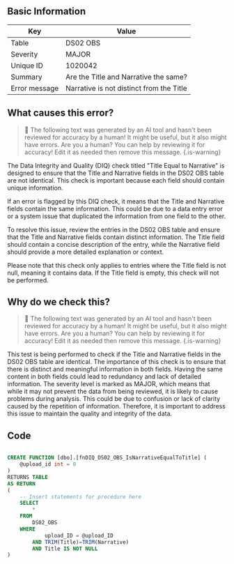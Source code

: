 ## Basic Information
| Key         | Value          |
|-------------|----------------|
| Table       | DS02 OBS |
| Severity    | MAJOR |
| Unique ID   | 1020042   |
| Summary     | Are the Title and Narrative the same? |
| Error message | Narrative is not distinct from the Title |

## What causes this error?

> :robot: The following text was generated by an AI tool and hasn't been reviewed for accuracy by a human! It might be useful, but it also might have errors. Are you a human? You can help by reviewing it for accuracy! Edit it as needed then remove this message.
{.is-warning}

The Data Integrity and Quality (DIQ) check titled "Title Equal to Narrative" is designed to ensure that the Title and Narrative fields in the DS02 OBS table are not identical. This check is important because each field should contain unique information. 

If an error is flagged by this DIQ check, it means that the Title and Narrative fields contain the same information. This could be due to a data entry error or a system issue that duplicated the information from one field to the other. 

To resolve this issue, review the entries in the DS02 OBS table and ensure that the Title and Narrative fields contain distinct information. The Title field should contain a concise description of the entry, while the Narrative field should provide a more detailed explanation or context. 

Please note that this check only applies to entries where the Title field is not null, meaning it contains data. If the Title field is empty, this check will not be performed.
## Why do we check this?

> :robot: The following text was generated by an AI tool and hasn't been reviewed for accuracy by a human! It might be useful, but it also might have errors. Are you a human? You can help by reviewing it for accuracy! Edit it as needed then remove this message.
{.is-warning}

This test is being performed to check if the Title and Narrative fields in the DS02 OBS table are identical. The importance of this check is to ensure that there is distinct and meaningful information in both fields. Having the same content in both fields could lead to redundancy and lack of detailed information. The severity level is marked as MAJOR, which means that while it may not prevent the data from being reviewed, it is likely to cause problems during analysis. This could be due to confusion or lack of clarity caused by the repetition of information. Therefore, it is important to address this issue to maintain the quality and integrity of the data.
## Code

```sql

CREATE FUNCTION [dbo].[fnDIQ_DS02_OBS_IsNarrativeEqualToTitle] (
	@upload_id int = 0
)
RETURNS TABLE
AS RETURN
(
    -- Insert statements for procedure here
	SELECT 
		* 
	FROM 
		DS02_OBS
	WHERE 
			upload_ID = @upload_ID
		AND TRIM(Title)=TRIM(Narrative)
		AND Title IS NOT NULL
)
```

